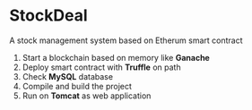 # StockDeal
A stock management system based on Etherum smart contract

1. Start a blockchain based on memory like **Ganache**
2. Deploy smart contract with **Truffle** on path
3. Check **MySQL** database
4. Compile and build the project
5. Run on **Tomcat** as web application 
